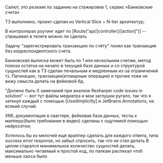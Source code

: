 Салют, это резюме по заданию на стажировке 1, сервис «Банковские счета»

ТЗ выполнено, проект сделан из Vertical Slice + N-tier архитектур;

В контролерах роутинг идет по [Route("api/[controller]/[action]")] -- спрашивал в телеге можно ли сделать

Задачу "зарегистрировать транзакцию по счёту" понял как транзакция без корреспондентского счета.

Банковская выписка может быть по 1 или нескольким счетам, метод поиска остатка на начало в текущей базе данных и со структурой сущностей как в ТЗ сделан печальным и медленным
из-за ограничений тз. Пагинацию, транзакции(атомарные операции) и прочее тоже не вижу смысла делать на фейковой бд.

"Должно быть 0 замечаний при анализе Resharper code issues in solution" -- вот тут файлы медиатра и мои заглушки ругало, так что я заткнул каждый с помощью [UsedImplicitly]
и JetBrains.Annotations, на всякий случай.

XML документация в сваггере, фейковая база данных, тесты к мапперу(было требование в видео) сделаны с ощутимой помощью нейросетки;


Хотелось бы из мелочей ещё враппер сделать для каждого ответа, типа success error response, но забыл спросить, так что не стал делать
В целом старался минимальное количество сущностей делать, максимально читаемый и простой код, по папкам распихал чтоб меньше хаоса было
